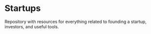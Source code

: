 # Startups
Repository with resources for everything related to founding a startup, investors, and useful tools.
